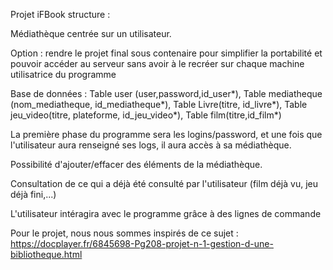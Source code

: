 Projet iFBook structure :

Médiathèque centrée sur un utilisateur.

Option : rendre le projet final sous contenaire pour simplifier la portabilité et pouvoir accéder au serveur sans avoir à le recréer sur chaque machine utilisatrice du programme

Base de données : Table user (user,password,id_user*), Table mediatheque (nom_mediatheque, id_mediatheque*), Table Livre(titre, id_livre*), Table jeu_video(titre, plateforme, id_jeu_video*), Table film(titre,id_film*)

La première phase du programme sera les logins/password, et une fois que l'utilisateur aura renseigné ses logs, il aura accès à sa médiathèque.

Possibilité d'ajouter/effacer des éléments de la médiathèque.

Consultation de ce qui a déjà été consulté par l'utilisateur (film déjà vu, jeu déjà fini,...)

L'utilisateur intéragira avec le programme grâce à des lignes de commande

Pour le projet, nous nous sommes inspirés de ce sujet : https://docplayer.fr/6845698-Pg208-projet-n-1-gestion-d-une-bibliotheque.html